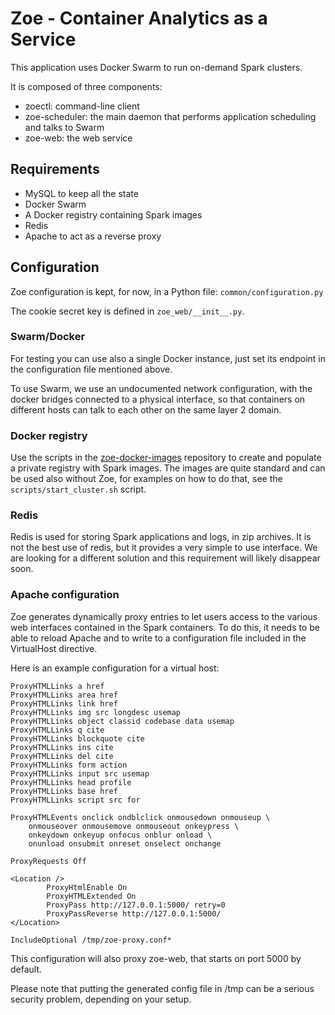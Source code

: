 # Zoe - Container Analytics as a Service

This application uses Docker Swarm to run on-demand Spark clusters.

It is composed of three components:

* zoectl: command-line client
* zoe-scheduler: the main daemon that performs application scheduling and talks to Swarm
* zoe-web: the web service

## Requirements

* MySQL to keep all the state
* Docker Swarm
* A Docker registry containing Spark images
* Redis
* Apache to act as a reverse proxy

## Configuration

Zoe configuration is kept, for now, in a Python file: `common/configuration.py`

The cookie secret key is defined in `zoe_web/__init__.py`.

### Swarm/Docker

For testing you can use also a single Docker instance, just set its endpoint in the configuration file mentioned above.

To use Swarm, we use an undocumented network configuration, with the docker bridges connected to a physical interface, so that
containers on different hosts can talk to each other on the same layer 2 domain.

### Docker registry

Use the scripts in the [zoe-docker-images](https://github.com/DistributedSystemsGroup/zoe-docker-images) repository to create
and populate a private registry with Spark images. The images are quite standard and can be used also without Zoe, for examples
on how to do that, see the `scripts/start_cluster.sh` script.

### Redis

Redis is used for storing Spark applications and logs, in zip archives. It is not the best use of redis, but it provides a
very simple to use interface. We are looking for a different solution and this requirement will likely disappear soon.

### Apache configuration

Zoe generates dynamically proxy entries to let users access to the various web interfaces contained in the Spark containers.
To do this, it needs to be able to reload Apache and to write to a configuration file included in the VirtualHost directive.

Here is an example configuration for a virtual host:
```
ProxyHTMLLinks a href
ProxyHTMLLinks area href
ProxyHTMLLinks link href
ProxyHTMLLinks img src longdesc usemap
ProxyHTMLLinks object classid codebase data usemap
ProxyHTMLLinks q cite
ProxyHTMLLinks blockquote cite
ProxyHTMLLinks ins cite
ProxyHTMLLinks del cite
ProxyHTMLLinks form action
ProxyHTMLLinks input src usemap
ProxyHTMLLinks head profile
ProxyHTMLLinks base href
ProxyHTMLLinks script src for

ProxyHTMLEvents onclick ondblclick onmousedown onmouseup \
    onmouseover onmousemove onmouseout onkeypress \
    onkeydown onkeyup onfocus onblur onload \
    onunload onsubmit onreset onselect onchange

ProxyRequests Off

<Location />
        ProxyHtmlEnable On
        ProxyHTMLExtended On
        ProxyPass http://127.0.0.1:5000/ retry=0
        ProxyPassReverse http://127.0.0.1:5000/
</Location>

IncludeOptional /tmp/zoe-proxy.conf*
```

This configuration will also proxy zoe-web, that starts on port 5000 by default.

Please note that putting the generated config file in /tmp can be a serious security problem, depending on your setup.
